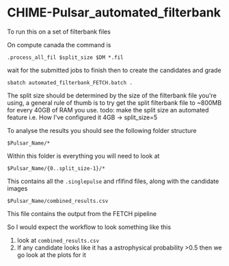 # CHIME-Pulsar_automated_filterbank
To run this on a set of filterbank files

On compute canada the command is 

`.process_all_fil $split_size $DM *.fil`

wait for the submitted jobs to finish
then to create the candidates and grade

`sbatch automated_filterbank_FETCH.batch .`

The split size should be determined by the size of the filterbank file you're using, a general rule of thumb is to try get the split filterbank file to ~800MB for every 40GB of RAM you use. 
todo: make the split size an automated feature
i.e. How I've configured it 4GB -> split_size=5

To analyse the results you should see the following folder structure

`$Pulsar_Name/*`

Within this folder is everything you will need to look at

`$Pulsar_Name/{0..split_size-1}/*`

This contains all the `.singlepulse` and rfifind files, along with the candidate images

`$Pulsar_Name/combined_results.csv`

This file contains the output from the FETCH pipeline

So I would expect the workflow to look something like this
1) look at `combined_results.csv`
2) If any candidate looks like it has a astrophysical probability >0.5 then we go look at the plots for it



